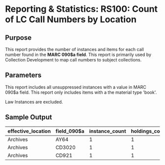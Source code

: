 # Reporting & Statistics: RS100: Count of LC Call Numbers by Location

## Purpose
This report provides the number of instances and items for each call number found in the **MARC 090$a field**. This report is primarily used by Collection Development to map call numbers to subject collections.

## Parameters
This report includes all unsuppressed instances with a value in MARC 090$a field. This report only includes items with a the material type 'book'. 

Law Instances are excluded.

## Sample Output
| effective_location | field_090$a | instance_count | holdings_count | item_count | items_with_barcodes |
|--------------------|-------------|----------------|----------------|------------|---------------------|
| Archives           | AY64        | 1              | 1              | 1          | 1                   |
| Archives           | CD3020      | 1              | 1              | 1          | 1                   |
| Archives           | CD921       | 1              | 1              | 3          | 3                   |
